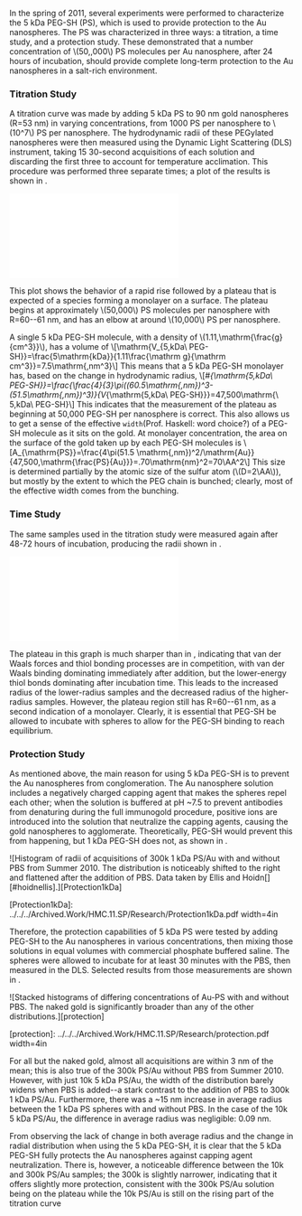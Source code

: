 In the spring of 2011, several experiments were performed to characterize the 5 kDa PEG-SH (PS), which is used to provide protection to the Au nanospheres. The PS was characterized in three ways: a titration, a time study, and a protection study. These demonstrated that a number concentration of \\(50,\,000\\) PS molecules per Au nanosphere, after 24 hours of incubation, should provide complete long-term protection to the Au nanospheres in a salt-rich environment.

### Titration Study ###

A titration curve was made by adding 5 kDa PS to 90 nm gold nanospheres (R=53 nm) in varying concentrations, from 1000 PS per nanosphere to \\(10^7\\) PS per nanosphere. The hydrodynamic radii of these PEGylated nanospheres were then measured using the Dynamic Light Scattering (DLS) instrument, taking 15 30-second acquisitions of each solution and discarding the first three to account for temperature acclimation. This procedure was performed three separate times; a plot of the results is shown in [](#5kdaPEGSHnew).

![Plot of hydrodynamic radius of Au nanospheres with  at various concentrations less than 30 minutes after addition of PS.][5kdaPEGSHnew]

[5kdaPEGSHnew]: ../../../Archived.Work/HMC.11.SP/Research/5kdaPEGSHnew.pdf

This plot shows the behavior of a rapid rise followed by a plateau that is expected of a species forming a monolayer on a surface. The plateau begins at approximately \\(50,000\\) PS molecules per nanosphere with R=60--61 nm, and has an elbow at around \\(10,000\\) PS per nanosphere.

A single 5 kDa PEG-SH molecule, with a density of \\(1.11\,\mathrm{\frac{g}{cm^3}}\\), has a volume of \\[\mathrm{V_{5\,kDa\ PEG-SH}}=\frac{5\mathrm{kDa}}{1.11\frac{\mathrm g}{\mathrm cm^3}}=7.5\mathrm{\,nm^3}\\]
This means that a 5 kDa PEG-SH monolayer has, based on the change in hydrodynamic radius,
\\[\#_{\mathrm{5\,kDa\ PEG-SH}}=\frac{\frac{4}{3}\pi((60.5\mathrm{\,nm})^3-(51.5\mathrm{\,nm})^3)}{V_{\mathrm{5\,kDa\ PEG-SH}}}=47,500\mathrm{\ 5\,kDa\ PEG-SH}\\]
This indicates that the measurement of the plateau as beginning at 50,000 PEG-SH per nanosphere is correct. This also allows us to get a sense of the effective ``width``(Prof. Haskell: word choice?) of a PEG-SH molecule as it sits on the gold. At monolayer concentration, the area on the surface of the gold taken up by each PEG-SH molecules is \\[A_{\mathrm{PS}}=\frac{4\pi(51.5 \mathrm{\,nm})^2/\mathrm{Au}}{47,500\,\mathrm{\frac{PS}{Au}}}=.70\mathrm{nm}^2=70\AA^2\\]
This size is determined partially by the atomic size of the sulfur atom (\\(D=2\AA\\)), but mostly by the extent to which the PEG chain is bunched; clearly, most of the effective width comes from the bunching.

### Time Study ###

The same samples used in the titration study were measured again after 48-72 hours of incubation, producing the radii shown in [](#5kdaPEGSHtime).

![Plot of hydrodynamic radius of Au nanospheres with  at various concentrations 48-72 hours after addition of PS.][5kdaPEGSHtime]

[5kdaPEGSHtime]: ../../../Archived.Work/HMC.11.SP/Research/5kdaPEGSHtime.pdf

The plateau in this graph is much sharper than in [](#5kdaPEGSHnew), indicating that van der Waals forces and thiol bonding processes are in competition, with van der Waals binding dominating immediately after addition, but the lower-energy thiol bonds dominating after incubation time. This leads to the increased radius of the lower-radius samples and the decreased radius of the higher-radius samples. However, the plateau region still has R=60--61 nm, as a second indication of a monolayer. Clearly, it is essential that PEG-SH be allowed to incubate with spheres to allow for the PEG-SH binding to reach equilibrium.

### Protection Study ###

As mentioned above, the main reason for using 5 kDa PEG-SH is to prevent the Au nanospheres from conglomeration. The Au nanosphere solution includes a negatively charged capping agent that makes the spheres repel each other; when the solution is buffered at pH ~7.5 to prevent antibodies from denaturing during the full immunogold procedure, positive ions are introduced into the solution that neutralize the capping agents, causing the gold nanospheres to agglomerate. Theoretically, PEG-SH would prevent this from happening, but 1 kDa PEG-SH does not, as shown in [](#Protection1kDa).

![Histogram of radii of acquisitions of 300k 1 kDa PS/Au with and without PBS from Summer 2010. The distribution is noticeably shifted to the right and flattened after the addition of PBS. Data taken by Ellis and Hoidn[][#hoidnellis].][Protection1kDa]

[Protection1kDa]: ../../../Archived.Work/HMC.11.SP/Research/Protection1kDa.pdf width=4in

Therefore, the protection capabilities of 5 kDa PS were tested by adding PEG-SH to the Au nanospheres in various concentrations, then mixing those solutions in equal volumes with commercial phosphate buffered saline. The spheres were allowed to incubate for at least 30 minutes with the PBS, then measured in the DLS. Selected results from those measurements are shown in [](#protection).

![Stacked histograms of differing concentrations of Au-PS with and without PBS. The naked gold is significantly broader than any of the other distributions.][protection]

[protection]: ../../../Archived.Work/HMC.11.SP/Research/protection.pdf width=4in

For all but the naked gold, almost all acquisitions are within 3 nm of the mean; this is also true of the 300k PS/Au without PBS from Summer 2010. However, with just 10k 5 kDa PS/Au, the width of the distribution barely widens when PBS is added--a stark contrast to the addition of PBS to 300k 1 kDa PS/Au. Furthermore, there was a ~15 nm increase in average radius between the 1 kDa PS spheres with and without PBS. In the case of the 10k 5 kDa PS/Au, the difference in average radius was negligible: 0.09 nm.

From observing the lack of change in both average radius and the change in radial distribution when using the 5 kDa PEG-SH, it is clear that the 5 kDa PEG-SH fully protects the Au nanospheres against capping agent neutralization. There is, however, a noticeable difference between the 10k and 300k PS/Au samples; the 300k is slightly narrower, indicating that it offers slightly more protection, consistent with the 300k PS/Au solution being on the plateau while the 10k PS/Au is still on the rising part of the titration curve